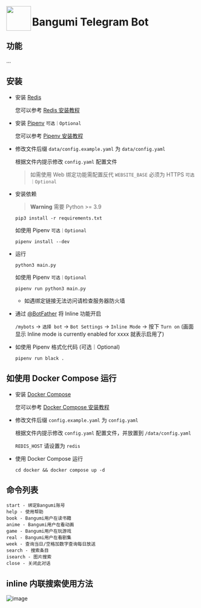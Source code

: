 <img src="https://avatars.githubusercontent.com/u/7521082?s=200&v=4" align="left" width="65"> <h1>Bangumi Telegram Bot</h1>

## 功能

...

## 安装

- 安装 [Redis](https://redis.io/)

  您可以参考 [Redis 安装教程](https://www.google.com/search?q=Redis%E5%AE%89%E8%A3%85%E6%95%99%E7%A8%8B)

- 安装 [Pipenv](https://pipenv.pypa.io/)  `可选｜Optional`

  您可以参考 [Pipenv 安装教程](https://pipenv.pypa.io/en/latest/#install-pipenv-today)

- 修改文件后缀 `data/config.example.yaml` 为 `data/config.yaml`

  根据文件内提示修改 `config.yaml` 配置文件

  > 如需使用 Web 绑定功能需配置反代 `WEBSITE_BASE` 必须为 HTTPS `可选｜Optional`

- 安装依赖
  > **Warning** 需要 Python >= 3.9
  ```
  pip3 install -r requirements.txt
  ```

  如使用 Pipenv `可选｜Optional`
  ```
  pipenv install --dev
  ```

- 运行
  
  ```
  python3 main.py
  ```

  如使用 Pipenv `可选｜Optional`
  ```
  pipenv run python3 main.py
  ```

  - 如遇绑定链接无法访问请检查服务器防火墙

- 通过 [@BotFather](https://t.me/botfather) 将 Inline 功能开启

  `/mybots` -> `选择 bot` -> `Bot Settings` -> `Inline Mode` -> 按下 `Turn on` (画面显示 Inline mode is currently enabled for xxxx 就表示启用了)

- 如使用 Pipenv 格式化代码 (可选｜Optional)

  ```
  pipenv run black .
  ```

## 如使用 Docker Compose 运行

- 安装 [Docker Compose](https://docs.docker.com/compose/)

  您可以参考 [Docker Compose 安装教程](https://docs.docker.com/compose/install/)

- 修改文件后缀 `config.example.yaml` 为 `config.yaml`

  根据文件内提示修改 `config.yaml` 配置文件，并放置到 `/data/config.yaml`

  `REDIS_HOST` 请设置为 `redis`

- 使用 Docker Compose 运行

  `cd docker && docker compose up -d`

## 命令列表

```
start - 绑定Bangumi账号
help - 使用帮助
book - Bangumi用户在读书籍
anime - Bangumi用户在看动画
game - Bangumi用户在玩游戏
real - Bangumi用户在看剧集
week - 查询当日/空格加数字查询每日放送
search - 搜索条目
isearch - 图片搜索
close - 关闭此对话
```

## inline 内联搜索使用方法

![image](https://cdn.jsdelivr.net/gh/Ukenn2112/image@1.0.0/inline_query.png)
